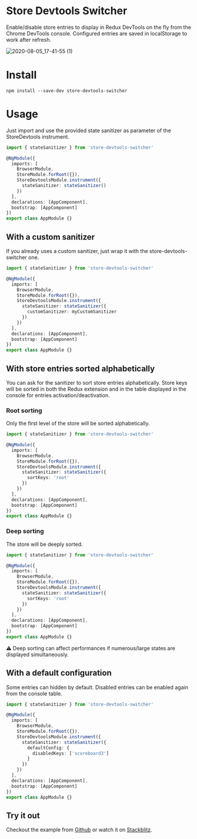 Store Devtools Switcher
==============

Enable/disable store entries to display in Redux DevTools on the fly from the Chrome DevTools console.
Configured entries are saved in localStorage to work after refresh.

![2020-08-05_17-41-55 (1)](https://user-images.githubusercontent.com/1006426/89434006-4fcf7c80-d743-11ea-94eb-56057fcd2f93.gif)

# Install
```shell
npm install --save-dev store-devtools-switcher 
```

# Usage
Just import and use the provided state sanitizer as parameter of the StoreDevtools instrument.
````ts
import { stateSanitizer } from 'store-devtools-switcher'

@NgModule({
  imports: [
    BrowserModule,
    StoreModule.forRoot({}),
    StoreDevtoolsModule.instrument({
      stateSanitizer: stateSanitizer()
    })
  ],
  declarations: [AppComponent],
  bootstrap: [AppComponent]
})
export class AppModule {}
````

## With a custom sanitizer
If you already uses a custom sanitizer, just wrap it with the store-devtools-switcher one.
````ts
import { stateSanitizer } from 'store-devtools-switcher'

@NgModule({
  imports: [
    BrowserModule,
    StoreModule.forRoot({}),
    StoreDevtoolsModule.instrument({
      stateSanitizer: stateSanitizer({
        customSanitizer: myCustomSanitizer
      })
    })
  ],
  declarations: [AppComponent],
  bootstrap: [AppComponent]
})
export class AppModule {}
````

## With store entries sorted alphabetically
You can ask for the sanitizer to sort store entries alphabetically. Store keys will be sorted in both the Redux extension 
and in the table displayed in the console for entries activation/deactivation.

### Root sorting
Only the first level of the store will be sorted alphabetically.
````ts
import { stateSanitizer } from 'store-devtools-switcher'

@NgModule({
  imports: [
    BrowserModule,
    StoreModule.forRoot({}),
    StoreDevtoolsModule.instrument({
      stateSanitizer: stateSanitizer({
        sortKeys: 'root'
      })
    })
  ],
  declarations: [AppComponent],
  bootstrap: [AppComponent]
})
export class AppModule {}
````

### Deep sorting
The store will be deeply sorted. 
````ts
import { stateSanitizer } from 'store-devtools-switcher'

@NgModule({
  imports: [
    BrowserModule,
    StoreModule.forRoot({}),
    StoreDevtoolsModule.instrument({
      stateSanitizer: stateSanitizer({
        sortKeys: 'root'
      })
    })
  ],
  declarations: [AppComponent],
  bootstrap: [AppComponent]
})
export class AppModule {}
````
⚠ Deep sorting can affect performances if numerous/large states are displayed simultaneously.


## With a default configuration
Some entries can hidden by default. Disabled entries can be enabled again from the console table.

````ts
import { stateSanitizer } from 'store-devtools-switcher'

@NgModule({
  imports: [
    BrowserModule,
    StoreModule.forRoot({}),
    StoreDevtoolsModule.instrument({
      stateSanitizer: stateSanitizer({
        defaultConfig: {
          disabledKeys: ['scoreboard3']
        }
      })
    })
  ],
  declarations: [AppComponent],
  bootstrap: [AppComponent]
})
export class AppModule {}
````

## Try it out
Checkout the example from [Github](https://github.com/yannickglt/store-devtools-switcher/tree/example) or watch it on [Stackblitz](https://stackblitz.com/github/yannickglt/store-devtools-switcher/tree/example).